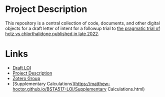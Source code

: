 # Project Description

This repository is a central collection of code, documents, and other digital objects for a draft letter of intent for a followup trial to [the pragmatic trial of hctz vs chlorthalidone published in late 2022](https://doi.org/10.1056/NEJMoa2212270).

# Links

 - [Draft LOI](https://docs.google.com/document/d/1pWTcpl5ub9u4wQGo-cTTUKbCM3WmbLlw8BZgAFogj44/view)
 - [Project Description](https://docs.google.com/document/d/1TAgGpqMyWlRm_AbTSdaZF8kRLOhVGuu62Wlxi77nrtQ/view)
 - [Zotero Group](https://www.zotero.org/groups/5153502/bsta_517_-_pragmatic_p3_htn_trial/library)
 - [Supplementary Calculations](https://matthew-hoctor.github.io/BSTA517-LOI/Supplementary Calculations.html)